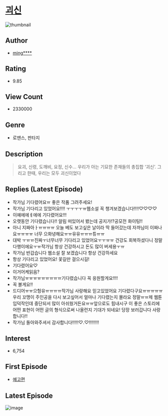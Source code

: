 # [괴신](https://comic.naver.com/bestChallenge/list?titleId=667600)
![thumbnail](https://image-comic.pstatic.net/user_contents_data/challenge_comic/2018/05/07/295655/thumbnail_202x1644c71ba03_3cc3_417b_8f97_ca9831544a5e_00004158.JPEG)

## Author
- [ming****](https://comic.naver.com/artistTitle?id=295655)

## Rating
- 9.85

## View Count
- 2330000

## Genre
- 로맨스, 판타지

## Description
> 요괴, 신령, 도깨비, 요정, 신수… 우리가 아는 기묘한 존재들의 총집합 ‘괴신’. 그리고 한때, 우리는 모두 괴신이었다

## Replies (Latest Episode)
- 작가님 기다렸어요ㅠ 좋은 작품 그려주세요!
- 작가님 기다리고 있었어요!!!! ㅜㅜㅜㅜㅠ웹소설 꼭 챙겨보겠습니다!!!!♡♡♡♡
- 이예에에ㅔ에에 기다렸어요!!!
- 오랫동안 기다렸습니다!! 알림 떠있어서 봤는데 공지가!?공모전 화이팅!!
- 아니 지짜아ㅏㅠㅠㅠㅠ 오늘 베도 보고싶은 날이라 딱 들어갔는데 자까님이 이짜나요ㅠㅠㅠㅠ 너무 으화녕해요ㅠㅠ유유ㅠㅠㅠ튜ㅠㅠ
- 대박 ㅜㅠㅠ진짜ㅜ너무너무 기다리고 있었어요ㅜㅜㅠㅠ 건강도 회복하셨다니 정말 다행이에요ㅜㅠ작가님 항상 건강하시고 돈도 많이 버세용ㅜㅠ
- 작가님 반갑습니다 웹소설 잘 보겠습니다 항상 건강하세요
- 항상 기다리고 있었어요! 꽃길만 걸으시길!
- 기다렸어요♡
- 이거어케읽음?
- 작가님ㅠㅠㅠㅠㅠㅠㅠㅠㅠ기다렸습니다 꼭 응원할게요!!!!
- 꼭 볼게요!!
- 드디어ㅠㅠ으헝유ㅠㅠㅠㅠ작가님 사랑해요 믿고있었어요 기다렸다구요ㅠㅠㅠㅠㅠ우리 꼬맹이 주인공을 다시 보고싶어서 얼마나 기다렸는지 몰라요 정말ㅠㅠ제 웹툰 입덕작인데 중단되서 많이 아쉬웠거든요ㅠㅠ앞으로도 힘내시구 이 좋은 스토리에 어떤 표현이 어떤 글의 형식으로써 나올런지 기대가 되네요! 당장 보러갑니다 사랑합니다!!
- 작가님 돌아와주셔서 감사합니다!!!!!♡.♡!!!!!!!!

## Interest
- 6,754

## First Episode
- [예고편](https://comic.naver.com/bestChallenge/detail?titleId=667600&no=7)

## Latest Episode
![image](https://image-comic.pstatic.net/user_contents_data/challenge_comic/2020/06/26/295655/upload_7077798663106671920.jpeg)
